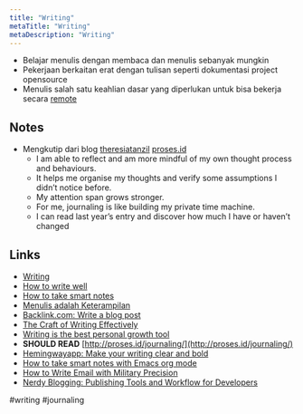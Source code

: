 ```yaml
---
title: "Writing"
metaTitle: "Writing"
metaDescription: "Writing"
---
```


- Belajar menulis dengan membaca dan menulis sebanyak mungkin
- Pekerjaan berkaitan erat dengan tulisan seperti dokumentasi project opensource
- Menulis salah satu keahlian dasar yang diperlukan untuk bisa bekerja secara [remote](https://notebook.wayanjimmy.xyz/remote-working)

## Notes

- Mengkutip dari blog [theresiatanzil](https://twitter.com/theresiatanzil) [proses.id](http://proses.id/journaling/)
  - I am able to reflect and am more mindful of my own thought process and behaviours.
  - It helps me organise my thoughts and verify some assumptions I didn’t notice before.
  - My attention span grows stronger.
  - For me, journaling is like building my private time machine.
  - I can read last year’s entry and discover how much I have or haven’t changed

## Links

- [Writing](https://wiki.nikitavoloboev.xyz/writing)
- [How to write well](http://proses.id/how-to-write-well/)
- [How to take smart notes](https://www.lesswrong.com/posts/T382CLwAjsy3fmecf/how-to-take-smart-notes-ahrens-2017)
- [Menulis adalah Keterampilan](https://faultable.dev/menulis-adalah-keterampilan/)
- [Backlink.com: Write a blog post](https://backlink.com/write-a-blog-post)
- [The Craft of Writing Effectively ](https://twitter.com/theresiatanzil/status/1254412533005463553)
- [Writing is the best personal growth tool](https://nesslabs.com/mindframing-writing-personal-growth)
- **SHOULD READ** [http://proses.id/journaling/](http://proses.id/journaling/)
- [Hemingwayapp: Make your writing clear and bold](http://www.hemingwayapp.com/)
- [How to take smart notes with Emacs org mode](https://blog.jethro.dev/posts/how_to_take_smart_notes_org/)
- [How to Write Email with Military Precision](https://hbr.org/2016/11/how-to-write-email-with-military-precision)
- [Nerdy Blogging: Publishing Tools and Workflow for Developers](https://medium.com/@theresiatanzil/nerdy-blogging-publishing-tools-and-workflow-for-developers-89b8e3f9dde7)

#writing #journaling
